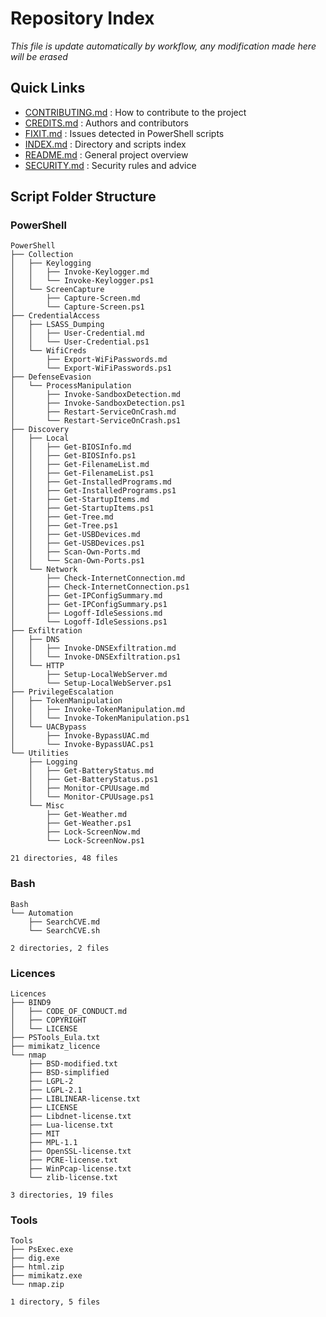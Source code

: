 # Repository Index
_This file is update automatically by workflow, any modification made here will be erased_

## Quick Links

- [CONTRIBUTING.md](CONTRIBUTING.md) : How to contribute to the project
- [CREDITS.md](CREDITS.md) : Authors and contributors
- [FIXIT.md](FIXIT.md) : Issues detected in PowerShell scripts
- [INDEX.md](INDEX.md) : Directory and scripts index
- [README.md](README.md) : General project overview
- [SECURITY.md](SECURITY.md) : Security rules and advice

## Script Folder Structure

### PowerShell

```plaintext
PowerShell
├── Collection
│   ├── Keylogging
│   │   ├── Invoke-Keylogger.md
│   │   └── Invoke-Keylogger.ps1
│   └── ScreenCapture
│       ├── Capture-Screen.md
│       └── Capture-Screen.ps1
├── CredentialAccess
│   ├── LSASS_Dumping
│   │   ├── User-Credential.md
│   │   └── User-Credential.ps1
│   └── WifiCreds
│       ├── Export-WiFiPasswords.md
│       └── Export-WiFiPasswords.ps1
├── DefenseEvasion
│   └── ProcessManipulation
│       ├── Invoke-SandboxDetection.md
│       ├── Invoke-SandboxDetection.ps1
│       ├── Restart-ServiceOnCrash.md
│       └── Restart-ServiceOnCrash.ps1
├── Discovery
│   ├── Local
│   │   ├── Get-BIOSInfo.md
│   │   ├── Get-BIOSInfo.ps1
│   │   ├── Get-FilenameList.md
│   │   ├── Get-FilenameList.ps1
│   │   ├── Get-InstalledPrograms.md
│   │   ├── Get-InstalledPrograms.ps1
│   │   ├── Get-StartupItems.md
│   │   ├── Get-StartupItems.ps1
│   │   ├── Get-Tree.md
│   │   ├── Get-Tree.ps1
│   │   ├── Get-USBDevices.md
│   │   ├── Get-USBDevices.ps1
│   │   ├── Scan-Own-Ports.md
│   │   └── Scan-Own-Ports.ps1
│   └── Network
│       ├── Check-InternetConnection.md
│       ├── Check-InternetConnection.ps1
│       ├── Get-IPConfigSummary.md
│       ├── Get-IPConfigSummary.ps1
│       ├── Logoff-IdleSessions.md
│       └── Logoff-IdleSessions.ps1
├── Exfiltration
│   ├── DNS
│   │   ├── Invoke-DNSExfiltration.md
│   │   └── Invoke-DNSExfiltration.ps1
│   └── HTTP
│       ├── Setup-LocalWebServer.md
│       └── Setup-LocalWebServer.ps1
├── PrivilegeEscalation
│   ├── TokenManipulation
│   │   ├── Invoke-TokenManipulation.md
│   │   └── Invoke-TokenManipulation.ps1
│   └── UACBypass
│       ├── Invoke-BypassUAC.md
│       └── Invoke-BypassUAC.ps1
└── Utilities
    ├── Logging
    │   ├── Get-BatteryStatus.md
    │   ├── Get-BatteryStatus.ps1
    │   ├── Monitor-CPUUsage.md
    │   └── Monitor-CPUUsage.ps1
    └── Misc
        ├── Get-Weather.md
        ├── Get-Weather.ps1
        ├── Lock-ScreenNow.md
        └── Lock-ScreenNow.ps1

21 directories, 48 files
```

### Bash

```plaintext
Bash
└── Automation
    ├── SearchCVE.md
    └── SearchCVE.sh

2 directories, 2 files
```

### Licences

```plaintext
Licences
├── BIND9
│   ├── CODE_OF_CONDUCT.md
│   ├── COPYRIGHT
│   └── LICENSE
├── PSTools_Eula.txt
├── mimikatz_licence
└── nmap
    ├── BSD-modified.txt
    ├── BSD-simplified
    ├── LGPL-2
    ├── LGPL-2.1
    ├── LIBLINEAR-license.txt
    ├── LICENSE
    ├── Libdnet-license.txt
    ├── Lua-license.txt
    ├── MIT
    ├── MPL-1.1
    ├── OpenSSL-license.txt
    ├── PCRE-license.txt
    ├── WinPcap-license.txt
    └── zlib-license.txt

3 directories, 19 files
```

### Tools

```plaintext
Tools
├── PsExec.exe
├── dig.exe
├── html.zip
├── mimikatz.exe
└── nmap.zip

1 directory, 5 files
```

